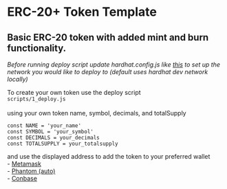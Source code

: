 # ERC-20+ Token Template

## Basic ERC-20 token with added mint and burn functionality.

_Before running deploy script update hardhat.config.js like [this](https://hardhat.org/hardhat-runner/docs/config#networks-configuration)
to set up the network you would like to deploy to (default uses hardhat dev network locally)_

To create your own token use the deploy script<br/>
`scripts/1_deploy.js`<br/><br/>
using your own token name, symbol, decimals, and totalSupply
```
const NAME = 'your_name'
const SYMBOL = 'your_symbol'
const DECIMALS = your_decimals
const TOTALSUPPLY = your_totalsupply
```

and use the displayed address to add the token to your preferred wallet<br/>
    - [Metamask](https://support.metamask.io/managing-my-tokens/custom-tokens/how-to-display-tokens-in-metamask/#how-to-add-a-custom-token)<br/>
    - [Phantom (auto)](https://help.phantom.com/hc/en-us/articles/27309470600851-How-do-I-add-a-token)<br/>
    - [Conbase](https://www.youtube.com/watch?v=JN1t6uyefoc)
